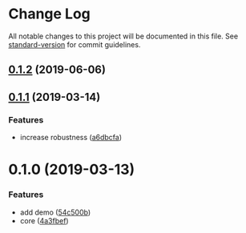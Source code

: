 # Change Log

All notable changes to this project will be documented in this file. See [standard-version](https://github.com/conventional-changelog/standard-version) for commit guidelines.

<a name="0.1.2"></a>
## [0.1.2](https://github.com/wannaxiao/crossorigin-webpack-plugin/compare/v0.1.1...v0.1.2) (2019-06-06)



<a name="0.1.1"></a>
## [0.1.1](https://github.com/wannaxiao/crossorigin-webpack-plugin/compare/v0.1.0...v0.1.1) (2019-03-14)


### Features

* increase robustness ([a6dbcfa](https://github.com/wannaxiao/crossorigin-webpack-plugin/commit/a6dbcfa))



<a name="0.1.0"></a>
# 0.1.0 (2019-03-13)


### Features

* add demo ([54c500b](https://github.com/wannaxiao/crossorigin-webpack-plugin/commit/54c500b))
* core ([4a3fbef](https://github.com/wannaxiao/crossorigin-webpack-plugin/commit/4a3fbef))
